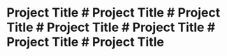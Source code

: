 # Project Title # Project Title # Project Title # Project Title # Project Title # Project Title # Project Title

